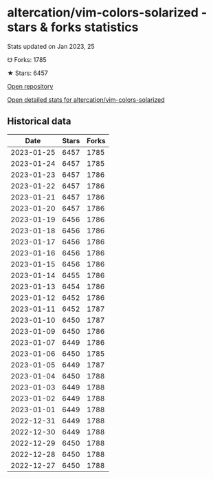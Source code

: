 # altercation/vim-colors-solarized - stars & forks statistics

Stats updated on Jan 2023, 25

☋ Forks: 1785

★ Stars: 6457

[Open repository](https://github.com/altercation/vim-colors-solarized)

[Open detailed stats for altercation/vim-colors-solarized](https://reviewgithub.com/rep/altercation/vim-colors-solarized)

## Historical data
| Date | Stars | Forks |
|------|-------|-------|
| 2023-01-25 | 6457 | 1785 | 
| 2023-01-24 | 6457 | 1785 | 
| 2023-01-23 | 6457 | 1786 | 
| 2023-01-22 | 6457 | 1786 | 
| 2023-01-21 | 6457 | 1786 | 
| 2023-01-20 | 6457 | 1786 | 
| 2023-01-19 | 6456 | 1786 | 
| 2023-01-18 | 6456 | 1786 | 
| 2023-01-17 | 6456 | 1786 | 
| 2023-01-16 | 6456 | 1786 | 
| 2023-01-15 | 6456 | 1786 | 
| 2023-01-14 | 6455 | 1786 | 
| 2023-01-13 | 6454 | 1786 | 
| 2023-01-12 | 6452 | 1786 | 
| 2023-01-11 | 6452 | 1787 | 
| 2023-01-10 | 6450 | 1787 | 
| 2023-01-09 | 6450 | 1786 | 
| 2023-01-07 | 6449 | 1786 | 
| 2023-01-06 | 6450 | 1785 | 
| 2023-01-05 | 6449 | 1787 | 
| 2023-01-04 | 6450 | 1788 | 
| 2023-01-03 | 6449 | 1788 | 
| 2023-01-02 | 6449 | 1788 | 
| 2023-01-01 | 6449 | 1788 | 
| 2022-12-31 | 6449 | 1788 | 
| 2022-12-30 | 6449 | 1788 | 
| 2022-12-29 | 6450 | 1788 | 
| 2022-12-28 | 6450 | 1788 | 
| 2022-12-27 | 6450 | 1788 | 


